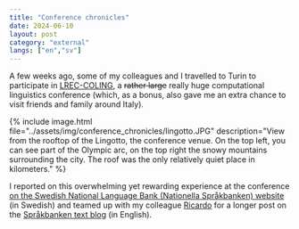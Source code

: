 ```yaml
---
title: "Conference chronicles"
date: 2024-06-10
layout: post
category: "external"
langs: ["en","sv"]
---
```


A few weeks ago, some of my colleagues and I travelled to Turin to participate in [LREC-COLING](https://lrec-coling-2024.org/), a ~~rather large~~ really huge computational linguistics conference (which, as a bonus, also gave me an extra chance to visit friends and family around Italy).

{% include image.html file="../assets/img/conference_chronicles/lingotto.JPG" description="View from the rooftop of the Lingotto, the conference venue. On the top left, you can see part of the Olympic arc, on the top right the snowy mountains surrounding the city. The roof was the only relatively quiet place in kilometers." %}

I reported on this overwhelming yet rewarding experience at the conference [on the Swedish National Language Bank (Nationella Språkbanken) website](https://www.sprakbanken.se/aktuellt/nyheter/2024-06-10-rapport-fran-lrec-coling) (in Swedish) and teamed up with my colleague [Ricardo](https://rimusa.github.io/) for a longer post on the [Språkbanken text blog](https://spraakbanken.gu.se/blogg/20240610-sprakbanken-students-at-lrec-coling-2024) (in English).